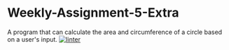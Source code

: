 # Weekly-Assignment-5-Extra
A program that can calculate the area and circumference of a circle based on a user's input.
[![linter](https://github.com/Jad-Kreit29/Weekly-Assignment-5-Extra/workflows/linter/badge.svg)](https://github.com/marketplace/actions/super-linter)
